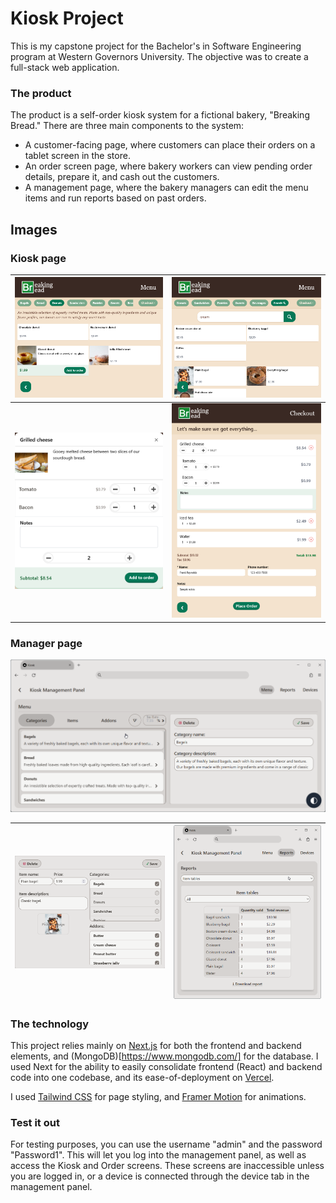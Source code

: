 # Kiosk Project
This is my capstone project for the Bachelor's in Software Engineering program at Western Governors University. The objective was to create a full-stack web application.

### The product
The product is a self-order kiosk system for a fictional bakery, "Breaking Bread." There are three main components to the system:
- A customer-facing page, where customers can place their orders on a tablet screen in the store.
- An order screen page, where bakery workers can view pending order details, prepare it, and cash out the customers.
- A management page, where the bakery managers can edit the menu items and run reports based on past orders.

## Images
### Kiosk page
|![menu screen](images/menu%20screen.png)|![search screen](images/search%20screen.png)|
|-|-|
|![order screen](images/add%20item%20screen.png)|![checkout screen](images/checkout%20screen.png)|

### Manager page
![menu customization](images/menu%20customization.png)

|![item edit](images/item%20edit.png)|![manager reports](images/manager%20reports.png)|
|-|-|

### The technology
This project relies mainly on [Next.js](https://nextjs.org/) for both the frontend and backend elements, and (MongoDB)[https://www.mongodb.com/] for the database. I used Next for the ability to easily consolidate frontend (React) and backend code into one codebase, and its ease-of-deployment on [Vercel](https://vercel.com/).

I used [Tailwind CSS](https://tailwindcss.com/) for page styling, and [Framer Motion](https://www.framer.com/motion/) for animations.

### Test it out
For testing purposes, you can use the username "admin" and the password "Password1". This will let you log into the management panel, as well as access the Kiosk and Order screens. These screens are inaccessible unless you are logged in, or a device is connected through the device tab in the management panel.